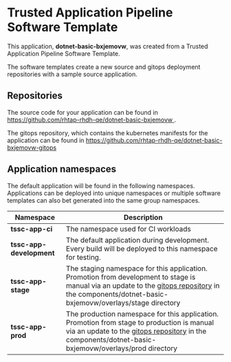 # Trusted Application Pipeline Software Template

This application, **dotnet-basic-bxjemovw**, was created from a Trusted Application Pipeline Software Template.

The software templates create a new source and gitops deployment repositories with a sample source application. 

## Repositories

The source code for your application can be found in [https://github.com/rhtap-rhdh-qe/dotnet-basic-bxjemovw ](https://github.com/rhtap-rhdh-qe/dotnet-basic-bxjemovw ).
 
The gitops repository, which contains the kubernetes manifests for the application can be found in 
[https://github.com/rhtap-rhdh-qe/dotnet-basic-bxjemovw-gitops ](https://github.com/rhtap-rhdh-qe/dotnet-basic-bxjemovw-gitops ) 

## Application namespaces 

The default application will be found in the following namespaces. Applications can be deployed into unique namespaces or multiple software templates can also bet generated into the same group namespaces.  

|  Namespace   |  Description   |  
| -------- | -------- |
| **tssc-app-ci** | The namespace used for CI workloads |
| **tssc-app-development** | The default application during development. Every build will be deployed to this namespace for testing. |
| **tssc-app-stage** | The staging namespace for this application. Promotion from development to stage is manual via an update to the [gitops repository](https://github.com/rhtap-rhdh-qe/dotnet-basic-bxjemovw-gitops ) in the components/dotnet-basic-bxjemovw/overlays/stage directory |
| **tssc-app-prod** | The production namespace for this application. Promotion from stage to production is manual via an update to the [gitops repository](https://github.com/rhtap-rhdh-qe/dotnet-basic-bxjemovw-gitops ) in the components/dotnet-basic-bxjemovw/overlays/prod directory |